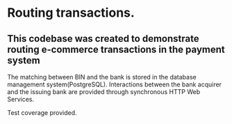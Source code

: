 # Routing transactions.
## This codebase was created to demonstrate routing e-commerce transactions in the payment system
The matching between BIN and the bank is stored in the database management system(PostgreSQL). 
Interactions between the bank acquirer and the issuing bank are provided through synchronous HTTP Web Services.

Test coverage provided.

